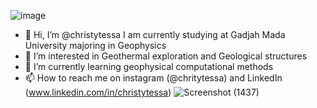 ![image](https://user-images.githubusercontent.com/111741877/188675618-0bfb45b7-cf0b-44ca-a319-efdd6445681e.png)

- 👋 Hi, I’m @christytessa I am currently studying at Gadjah Mada University majoring in Geophysics
- 👀 I’m interested in Geothermal exploration and Geological structures
- 🌱 I’m currently learning geophysical computational methods
- 📫 How to reach me on instagram (@chritytessa) and LinkedIn (www.linkedin.com/in/christytessa)
![Screenshot (1437)](https://user-images.githubusercontent.com/111741877/188676247-418d2025-48ce-4e96-800c-6e47f4d56437.png)


<!---
christytessa/christytessa is a ✨ special ✨ repository because its `README.md` (this file) appears on your GitHub profile.
You can click the Preview link to take a look at your changes.
--->
